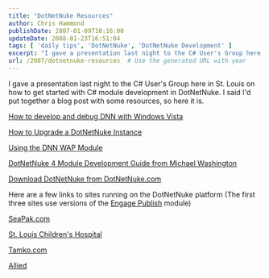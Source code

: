 ```yaml
---
title: "DotNetNuke Resources"
author: Chris Hammond
publishDate: 2007-01-09T10:16:00
updateDate: 2008-01-23T16:51:04
tags: [ 'daily tips', 'DotNetNuke', 'DotNetNuke Development' ]
excerpt: "I gave a presentation last night to the C# User's Group here in St. Louis on how to get started with C# module development in DotNetNuke. I said I'd put together a blog post with some resources, so here it is. How to develop and debug DNN with Windows Vista How to Upgrade a DotNetNuke Instance Using the DNN WAP Module DotNetNuke 4 Module Development Guide from Michael Washington Download DotNetNuke from DotNetNuke.com Here are a few links to sites running on the DotNetNuke platform (The first three sites use versions of the Engage Publish&nbsp;module) SeaPak.com St. Louis Children's..."
url: /2007/dotnetnuke-resources  # Use the generated URL with year
---
```

<P>I gave a presentation last night to the C# User's Group here in St. Louis on how to get started with C# module development in DotNetNuke. I said I'd put together a blog post with some resources, so here it is.</P> <P><A class="" title="Development of DotNetNuke with Vista" href="https://www.dotnetnuke.com/Community/BlogsDotNetNuke/tabid/825/EntryID/1240/Default.aspx" target=_blank mce_href="https://www.dotnetnuke.com/Community/BlogsDotNetNuke/tabid/825/EntryID/1240/Default.aspx">How to develop and debug DNN with Windows Vista</A></P> <P><A class="" title="How to upgrade a DotNetNuke Instance" href="https://www.dotnetnuke.com/Community/BlogsDotNetNuke/tabid/825/EntryID/1228/Default.aspx" target=_blank mce_href="https://www.dotnetnuke.com/Community/BlogsDotNetNuke/tabid/825/EntryID/1228/Default.aspx">How to Upgrade a DotNetNuke Instance</A></P> <P><A class="" title="Using DNN and the WAP Module" href="https://www.dotnetnuke.com/Community/BlogsDotNetNuke/tabid/825/EntryID/1204/Default.aspx" target=_blank mce_href="https://www.dotnetnuke.com/Community/BlogsDotNetNuke/tabid/825/EntryID/1204/Default.aspx">Using the DNN WAP Module</A></P> <P><A class="" title="DotNetNuke Module Developers Guide" href="https://dotnetnuke.adefwebserver.com/DotNetNuke/tabid/195/Default.aspx" target=_blank mce_href="https://dotnetnuke.adefwebserver.com/DotNetNuke/tabid/195/Default.aspx">DotNetNuke 4 Module Development Guide from Michael Washington</A></P> <P><A class="" title=DotNetNuke href="https://www.dotnetnuke.com/" target=_blank mce_href="https://www.dotnetnuke.com">Download DotNetNuke from DotNetNuke.com</A></P> <P>Here are a few links to sites running on the DotNetNuke platform (The first three sites use versions of the <A class="" title="Engage Publish" href="https://www.engagemodules.com/Modules/EngagePublish/tabid/56/Default.aspx" target=_blank mce_href="https://www.engagemodules.com/Modules/EngagePublish/tabid/56/Default.aspx">Engage Publish</A>&nbsp;module)</P> <P><A class="" title="Seapak Shrimp" href="https://www.seapak.com/" target=_blank mce_href="https://www.seapak.com/">SeaPak.com</A></P> <P><A class="" title="St. Louis Children's Hospital" href="https://www.stlouischildrens.org/" target=_blank mce_href="https://www.StLouisChildrens.org">St. Louis Children's Hospital</A></P> <P><A class="" title=Tamko.com href="https://www.tamko.com/" target=_blank mce_href="https://www.tamko.com">Tamko.com</A></P> <P><A class="" title="Allied Moving" href="https://www.allied.com/DesktopDefault.aspx" target=_blank mce_href="https://www.allied.com/DesktopDefault.aspx">Allied</A></P> <P mce_keep="true">&nbsp;</P>
